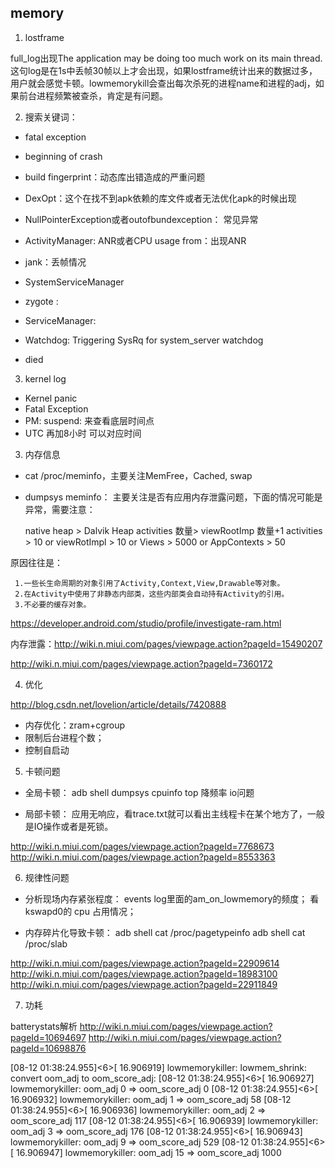 ## memory

1. lostframe

full_log出现The application may be doing too much work on its main thread.这句log是在1s中丢帧30帧以上才会出现，如果lostframe统计出来的数据过多，用户就会感觉卡顿。lowmemorykill会查出每次杀死的进程name和进程的adj，如果前台进程频繁被查杀，肯定是有问题。


2. 搜索关键词：

- fatal exception
- beginning of crash
- build fingerprint：动态库出错造成的严重问题
- DexOpt：这个在找不到apk依赖的库文件或者无法优化apk的时候出现
- NullPointerException或者outofbundexception： 常见异常
- ActivityManager: ANR或者CPU usage from：出现ANR
- jank：丢帧情况
- SystemServiceManager


- zygote :
- ServiceManager:
- Watchdog: Triggering SysRq for system_server watchdog
- died

3. kernel log

- Kernel panic
- Fatal Exception
- PM: suspend: 来查看底层时间点
- UTC 再加8小时 可以对应时间

3. 内存信息

- cat /proc/meminfo，主要关注MemFree，Cached, swap
- dumpsys meminfo： 主要关注是否有应用内存泄露问题，下面的情况可能是异常，需要注意：

     native heap > Dalvik Heap
     activities 数量> viewRootImp 数量+1
     activities > 10 or viewRotImpl > 10 or Views > 5000 or AppContexts > 50

原因往往是：

     1.一些长生命周期的对象引用了Activity,Context,View,Drawable等对象。
     2.在Activity中使用了非静态内部类，这些内部类会自动持有Activity的引用。
     3.不必要的缓存对象。

<https://developer.android.com/studio/profile/investigate-ram.html>

内存泄露：<http://wiki.n.miui.com/pages/viewpage.action?pageId=15490207>

<http://wiki.n.miui.com/pages/viewpage.action?pageId=7360172>

4. 优化

<http://blog.csdn.net/lovelion/article/details/7420888>

- 内存优化：zram+cgroup
- 限制后台进程个数；
- 控制自启动

5. 卡顿问题

- 全局卡顿：
    adb shell dumpsys cpuinfo
    top
    降频率
    io问题

- 局部卡顿：
    应用无响应，看trace.txt就可以看出主线程卡在某个地方了，一般是IO操作或者是死锁。

<http://wiki.n.miui.com/pages/viewpage.action?pageId=7768673>
<http://wiki.n.miui.com/pages/viewpage.action?pageId=8553363>


6. 规律性问题

- 分析现场内存紧张程度：
    events log里面的am_on_lowmemory的频度；
    看kswapd0的 cpu 占用情况；

- 内存碎片化导致卡顿：
    adb shell cat /proc/pagetypeinfo
    adb shell cat /proc/slab


<http://wiki.n.miui.com/pages/viewpage.action?pageId=22909614>
<http://wiki.n.miui.com/pages/viewpage.action?pageId=18983100>
<http://wiki.n.miui.com/pages/viewpage.action?pageId=22911849>

7. 功耗

batterystats解析
<http://wiki.n.miui.com/pages/viewpage.action?pageId=10694697>
<http://wiki.n.miui.com/pages/viewpage.action?pageId=10698876>



[08-12 01:38:24.955]<6>[   16.906919] lowmemorykiller: lowmem_shrink: convert oom_adj to oom_score_adj:
[08-12 01:38:24.955]<6>[   16.906927] lowmemorykiller: oom_adj 0 => oom_score_adj 0
[08-12 01:38:24.955]<6>[   16.906932] lowmemorykiller: oom_adj 1 => oom_score_adj 58
[08-12 01:38:24.955]<6>[   16.906936] lowmemorykiller: oom_adj 2 => oom_score_adj 117
[08-12 01:38:24.955]<6>[   16.906939] lowmemorykiller: oom_adj 3 => oom_score_adj 176
[08-12 01:38:24.955]<6>[   16.906943] lowmemorykiller: oom_adj 9 => oom_score_adj 529
[08-12 01:38:24.955]<6>[   16.906947] lowmemorykiller: oom_adj 15 => oom_score_adj 1000
